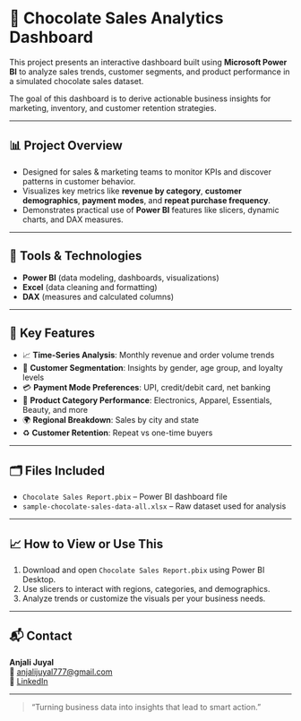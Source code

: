 # 🍫 Chocolate Sales Analytics Dashboard

This project presents an interactive dashboard built using **Microsoft Power BI** to analyze sales trends, customer segments, and product performance in a simulated chocolate sales dataset.

The goal of this dashboard is to derive actionable business insights for marketing, inventory, and customer retention strategies.

---

## 📊 Project Overview

- Designed for sales & marketing teams to monitor KPIs and discover patterns in customer behavior.
- Visualizes key metrics like **revenue by category**, **customer demographics**, **payment modes**, and **repeat purchase frequency**.
- Demonstrates practical use of **Power BI** features like slicers, dynamic charts, and DAX measures.

---

## 🔧 Tools & Technologies

- **Power BI** (data modeling, dashboards, visualizations)
- **Excel** (data cleaning and formatting)
- **DAX** (measures and calculated columns)

---

## 📌 Key Features

- 📈 **Time-Series Analysis**: Monthly revenue and order volume trends
- 👥 **Customer Segmentation**: Insights by gender, age group, and loyalty levels
- 💳 **Payment Mode Preferences**: UPI, credit/debit card, net banking
- 🛒 **Product Category Performance**: Electronics, Apparel, Essentials, Beauty, and more
- 🌍 **Regional Breakdown**: Sales by city and state
- ♻️ **Customer Retention**: Repeat vs one-time buyers

---

## 🗂️ Files Included

- `Chocolate Sales Report.pbix` – Power BI dashboard file
- `sample-chocolate-sales-data-all.xlsx` – Raw dataset used for analysis

---

## 📈 How to View or Use This

1. Download and open `Chocolate Sales Report.pbix` using Power BI Desktop.
2. Use slicers to interact with regions, categories, and demographics.
3. Analyze trends or customize the visuals per your business needs.

---

## 📬 Contact

**Anjali Juyal**  
📧 anjalijuyal777@gmail.com  
🔗 [LinkedIn](https://linkedin.com/in/anjali-juyal-320a7221a)

---

> “Turning business data into insights that lead to smart action.”
